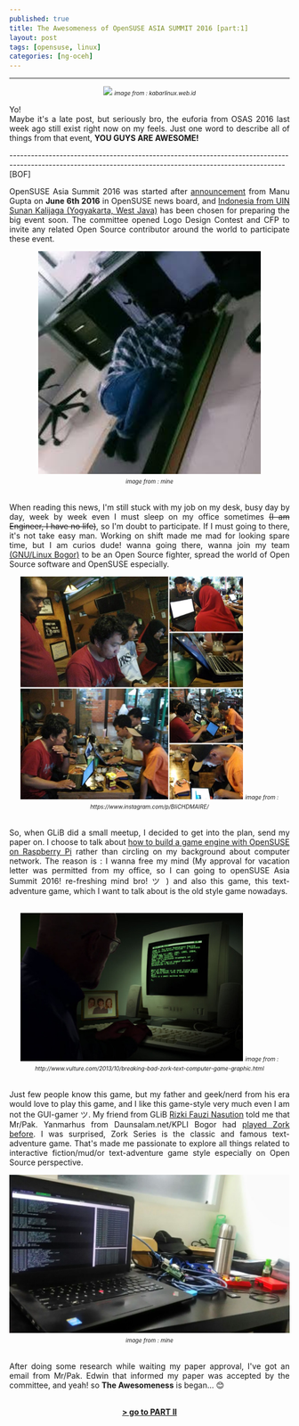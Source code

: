 ```yaml
---
published: true
title: The Awesomeness of OpenSUSE ASIA SUMMIT 2016 [part:1]
layout: post
tags: [opensuse, linux]
categories: [ng-oceh]
---
```

<style>
x:hover {
font-size: 120%;
color: green;
}
y:hover {
  background-color: black;
  color: #00b2ff  ;
  display: list-item;
  direction: inherit;
}
rata img { display: inline; }

</style>
---
<center>
<img src="https://kabarlinux.web.id/wp-content/uploads/2016/06/uin-suka-opensuse-lnx.jpg" width="700" >
<i><font size="1">image from : kabarlinux.web.id</font></i></center>

<p style="text-align:justify">Yo!<br>
Maybe it's a late post, but seriously bro, the euforia from OSAS 2016 last week ago still exist right now on my feels. Just one word to describe all of things from that event, <x><b>YOU GUYS ARE AWESOME!</b></x></p>
----------------------------------------------------------------------------------------------------------------------------------------------------------- [BOF] <br />
<p style="text-align:justify">OpenSUSE Asia Summit 2016 was started after <a href="https://news.opensuse.org/2016/06/06/opensuse-asia-2016-announced-from-indonesia/">announcement</a> from Manu Gupta on <b>June 6th 2016</b> in OpenSUSE news board, and <a href="https://www.openstreetmap.org/way/270028075#map=19/-7.78522/110.39447">Indonesia from UIN Sunan Kalijaga (Yogyakarta, West Java)</a> has been chosen for preparing the big event soon. The committee opened Logo Design Contest and CFP to invite any related Open Source contributor around the world to participate these event.</p>
<center>
<img src="/assets/sleeponoffice.jpg" width="400">
<center><i> <font size="1">image from : mine</font></i></center>
<br>
<p style="text-align:justify">When reading this news, I'm still stuck with my job on my desk, busy day by day, week by week even I must sleep on my office sometimes <strike>(I am Engineer, I have no life)</strike>, so I'm doubt to participate. If I must going to there, it's not take easy man. Working on shift made me mad for looking spare time, but I am curios dude! wanna going there, wanna join my team <a href="glibogor.or.id">(GNU/Linux Bogor)</a> to be an Open Source fighter, spread the world of Open Source software and OpenSUSE especially.</p>
<center>
<img src="/assets/kopdarglib.jpg" width="400">
<i><font size="1">image from : https://www.instagram.com/p/BIiCHDMAIRE/</font></i></center>
<br>
<p style="text-align:justify">So, when GLiB did a small meetup, I decided to get into the plan, send my paper on. I choose to talk about <a href="https://events.opensuse.org/conference/summitasia16/program/proposal/1144">how to build a game engine with OpenSUSE on Raspberry Pi</a> rather than circling on my background about computer network. The reason is : I wanna free my mind (My approval for vacation letter was permitted from my office, so I can going to openSUSE Asia Summit 2016! re-freshing mind bro! ツ ) and also this game, this text-adventure game, which I want to talk about is the old style game nowadays.</p><br/>
<center>
<img src="/assets/zork.jpg" width="400">
<i><font size="1">image from : http://www.vulture.com/2013/10/breaking-bad-zork-text-computer-game-graphic.html</font></i></center>
<br>
<p style="text-align:justify">Just few people know this game, but my father and geek/nerd from his era would love to play this game, and I like this game-style very much even I am not the GUI-gamer ツ. My friend from GLiB <a href="https://www.facebook.com/rizki.fauzi.nst?fref=ts">Rizki Fauzi Nasution</a> told me that Mr/Pak. Yanmarhus from Daunsalam.net/KPLI Bogor had <a href="http://daunsalam.samsul.web.id/artikel/zodost.htm">played Zork before</a>. I was surprised, Zork Series is the classic and famous text-adventure game. That's made me passionate to explore all things related to interactive fiction/mud/or text-adventure game style especially on Open Source perspective.
<center>
<img src="/assets/riset.jpeg" align="centre" width="600">
<i><font size="1">image from : mine</font></i></center>
<br>
<p style="text-align:justify">After doing some research while waiting my paper approval, I've got an email from Mr/Pak. Edwin that informed my paper was accepted by the committee, and yeah! so <x><b>The Awesomeness</b></x> is began... 😊</p><br />
<y><b><a href="https://levay08.github.io/2016/10/16/frosas2016-part-II">> go to PART II</a></b></y>
